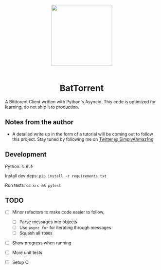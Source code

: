 <div align="center">
  
  <a href="https://github.com/SimplyAhmazing/BatTorrent">
    <img width="200" heigth="200" src="https://imgur.com/a/I85LJ">
  </a>
  <br><br>
   <h1>BatTorrent</h1>
</div>

A Bitttorent Client written with Python's Asyncio. This code is optimized for learning, do not ship it to production.

## Notes from the author

* A detailed write up in the form of a tutorial will be coming out to follow this project. Stay tuned by following me on [Twitter @ SimplyAhmaz1ng](twitter.com/simplyAhmaz1ng)

## Development

Python: `3.6.0`

Install dev deps: `pip install -r requirements.txt`

Run tests: `cd src && pytest`

## TODO

* [ ] Minor refactors to make code easier to follow,
    * [ ] Parse messages into objects
    * [ ] Use `async for` for iterating through messages
    * [ ] Squash all `TODO`s
* [ ] Show progress when running
* [ ] More unit tests
* [ ] Setup CI
    
